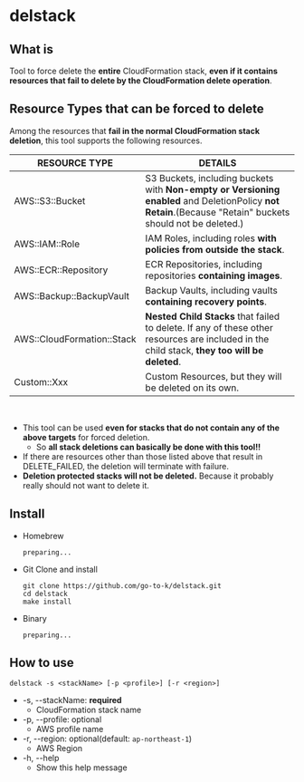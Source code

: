 # delstack

## What is

Tool to force delete the **entire** CloudFormation stack, **even if it contains resources that fail to delete by the CloudFormation delete operation**.

## Resource Types that can be forced to delete

Among the resources that **fail in the normal CloudFormation stack deletion**, this tool supports the following resources.

|  RESOURCE TYPE  |  DETAILS  |
| ---- | ---- |
|  AWS::S3::Bucket  |  S3 Buckets, including buckets with **Non-empty or Versioning enabled** and DeletionPolicy **not Retain**.(Because "Retain" buckets should not be deleted.)  |
|  AWS::IAM::Role  |  IAM Roles, including roles **with policies from outside the stack**.  |
|  AWS::ECR::Repository  |  ECR Repositories, including repositories **containing images**.  |
|  AWS::Backup::BackupVault  |  Backup Vaults, including vaults **containing recovery points**.  |
|  AWS::CloudFormation::Stack  |  **Nested Child Stacks** that failed to delete. If any of these other resources are included in the child stack, **they too will be deleted**.  |
|  Custom::Xxx  |  Custom Resources, but they will be deleted on its own.  |

<br>

- This tool can be used **even for stacks that do not contain any of the above targets** for forced deletion.
  - So **all stack deletions can basically be done with this tool!!**
- If there are resources other than those listed above that result in DELETE_FAILED, the deletion will terminate with failure.
- **Deletion protected stacks will not be deleted.** Because it probably really should not want to delete it.

## Install

- Homebrew
  ```
  preparing...
  ```
- Git Clone and install
  ```
  git clone https://github.com/go-to-k/delstack.git
  cd delstack
  make install
  ```
- Binary
  ```
  preparing...
  ```

## How to use
  ```
  delstack -s <stackName> [-p <profile>] [-r <region>]
  ```

- -s, --stackName: **required**
  - CloudFormation stack name
- -p, --profile: optional
  - AWS profile name
- -r, --region: optional(default: `ap-northeast-1`)
  - AWS Region
- -h, --help
  - Show this help message